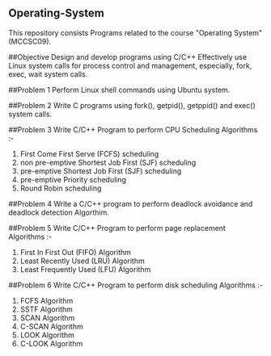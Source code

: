 ## Operating-System

This repository consists Programs related to the course "Operating System" (MCCSC09).

##Objective 
Design and develop programs using C/C++
Effectively use Linux system calls for process control and management, especially, fork, exec, wait system calls.

##Problem 1
Perform Linux shell commands using Ubuntu system.

##Problem 2
Write C programs using fork(), getpid(), getppid() and exec() system calls.

##Problem 3
Write C/C++ Program to perform CPU Scheduling Algorithms :- 
1) First Come First Serve (FCFS) scheduling
2) non pre-emptive Shortest Job First (SJF) scheduling
3) pre-emptive Shortest Job First (SJF) scheduling
4) pre-emptive Priority scheduling
5) Round Robin scheduling 

##Problem 4
Write a C/C++ program to perform deadlock avoidance and deadlock detection Algorthim.

##Problem 5
Write C/C++ Program to perform page replacement Algorithms :- 
1) First In First Out (FIFO) Algorithm 
2) Least Recently Used (LRU) Algorithm
3) Least Frequently Used (LFU) Algorithm

##Problem 6
Write C/C++ Program to perform disk scheduling Algorithms :-
1) FCFS Algorithm
2) SSTF Algorithm
3) SCAN Algorithm
4) C-SCAN Algorithm
5) LOOK Algorithm
6) C-LOOK Algorithm
